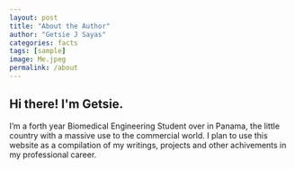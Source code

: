 ```yaml
---
layout: post
title: "About the Author"
author: "Getsie J Sayas"
categories: facts
tags: [sample]
image: Me.jpeg
permalink: /about
---
```


## Hi there! I'm Getsie. 
I’m a forth year Biomedical Engineering Student over in Panama, the little country with a massive use to the commercial world. I plan to use this website as a compilation of my writings, projects and other achivements in my professional career. 


